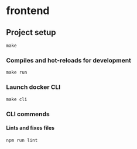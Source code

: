 # frontend

## Project setup
```
make
```

### Compiles and hot-reloads for development
```
make run
```

### Launch docker CLI
```
make cli
```

### CLI commends 

#### Lints and fixes files
```
npm run lint
```
